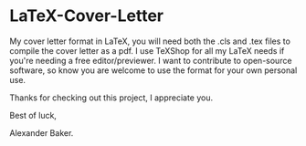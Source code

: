 # LaTeX-Cover-Letter
My cover letter format in LaTeX, you will need both the .cls and .tex files to compile the cover letter as a pdf. I use TeXShop for all my LaTeX needs if you're needing a free editor/previewer. I want to contribute to open-source software, so know you are welcome to use the format for your own personal use.

Thanks for checking out this project, I appreciate you.

Best of luck,

Alexander Baker.
